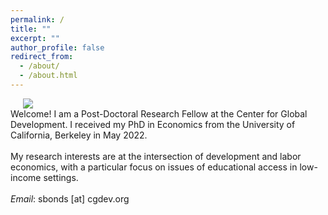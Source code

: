 ```yaml
---
permalink: /
title: ""
excerpt: ""
author_profile: false
redirect_from: 
  - /about/
  - /about.html
---
```

<div class="flex">
<img class="photo" src="{{site.url}}/images/Bonds_Photo2.jpg" /> 
<div class="text">
Welcome! I am a Post-Doctoral Research Fellow at the Center for Global Development. I received my PhD in Economics from the University of California, Berkeley in May 2022. 
<br/>
<br/>
My research interests are at the intersection of development and labor economics, with a particular focus on issues of educational access in low-income settings. 
<br/>
<br/>
<i>Email</i>: sbonds [at] cgdev.org
</div>
</div>
<style>
  .photo {
    display: block;
    max-width: 40%;
    margin: 0 20px;
  }

  .flex {
    display: flex;
    max-width: 900px;
    margin: auto;
    align-items: center;
  }

  @media (max-width: 600px){
    .flex {
      flex-direction: column;
    }
    .photo {
    max-width: 75%;
    margin-bottom: 20px;
    }

  }
  </style>





